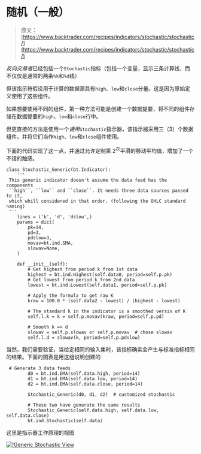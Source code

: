# 随机（一般）

> 原文： [https://www.backtrader.com/recipes/indicators/stochastic/stochastic/](https://www.backtrader.com/recipes/indicators/stochastic/stochastic/)

*反向交易者*已经包括一个`Stochastic`指标（包括一个变量，显示三条计算线，而不仅仅是通常的两条`%k`和`%d`线）

但该指示符假设用于计算的数据源具有`high`、`low`和`close`分量。这是因为原始定义使用了这些组件。

如果想要使用不同的组件，第一种方法可能是创建一个数据提要，将不同的组件存储在数据提要的`high`、`low`和`close`行中。

但更直接的方法是使用一个*通用*`Stochastic`指示器，该指示器采用三（3）个数据组件，并将它们当作`high`、`low`和`close`组件使用。

下面的代码实现了这一点，并通过允许定制第 2<sup>次</sup>平滑的移动平均值，增加了一个不错的触感。

```
class Stochastic_Generic(bt.Indicator):
    '''
 This generic indicator doesn't assume the data feed has the components
 ``high``, ``low`` and ``close``. It needs three data sources passed to it,
 which whill considered in that order. (following the OHLC standard naming)
 '''
    lines = ('k', 'd', 'dslow',)
    params = dict(
        pk=14,
        pd=3,
        pdslow=3,
        movav=bt.ind.SMA,
        slowav=None,
    )

    def __init__(self):
        # Get highest from period k from 1st data
        highest = bt.ind.Highest(self.data0, period=self.p.pk)
        # Get lowest from period k from 2nd data
        lowest = bt.ind.Lowest(self.data1, period=self.p.pk)

        # Apply the formula to get raw K
        kraw = 100.0 * (self.data2 - lowest) / (highest - lowest)

        # The standard k in the indicator is a smoothed versin of K
        self.l.k = k = self.p.movav(kraw, period=self.p.pd)

        # Smooth k => d
        slowav = self.p.slowav or self.p.movav  # chose slowav
        self.l.d = slowav(k, period=self.p.pdslow) 
```

当然，我们需要验证，当给定相同的输入集时，该指标确实会产生与标准指标相同的结果。下面的图表是用这组说明创建的

```
 # Generate 3 data feeds
        d0 = bt.ind.EMA(self.data.high, period=14)
        d1 = bt.ind.EMA(self.data.low, period=14)
        d2 = bt.ind.EMA(self.data.close, period=14)

        Stochastic_Generic(d0, d1, d2)  # customized stochastic

        # These two have generate the same results
        Stochastic_Generic(self.data.high, self.data.low, self.data.close)
        bt.ind.Stochastic(self.data) 
```

这里是指示器工作原理的视图

[![!Generic Stochastic View](../Images/4919bda0d0bcda338e19901f6d0dd897.png)](../stochastic.png)
